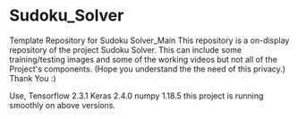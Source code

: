 # Sudoku_Solver
Template Repository for Sudoku Solver_Main
This repository is a on-display repository of the project Sudoku Solver.
This can include some training/testing images and some of the working videos but not all of the Project's components.
(Hope you understand the the need of this privacy.)
Thank You :)

Use,
Tensorflow 2.3.1
Keras 2.4.0
numpy 1.18.5
this project is running smoothly on above versions.
